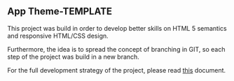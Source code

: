 ## App Theme-TEMPLATE

This project was build in order to develop better skills on HTML 5 semantics and responsive HTML/CSS design.

Furthermore, the idea is to spread the concept of branching in GIT, so each step of the project was build in a new branch.

For the full development strategy of the project, please read [this](development-strategy.md) document.